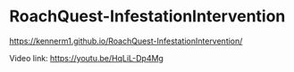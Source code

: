 # RoachQuest-InfestationIntervention
 
https://kennerm1.github.io/RoachQuest-InfestationIntervention/

Video link:
https://youtu.be/HqLiL-Dp4Mg
